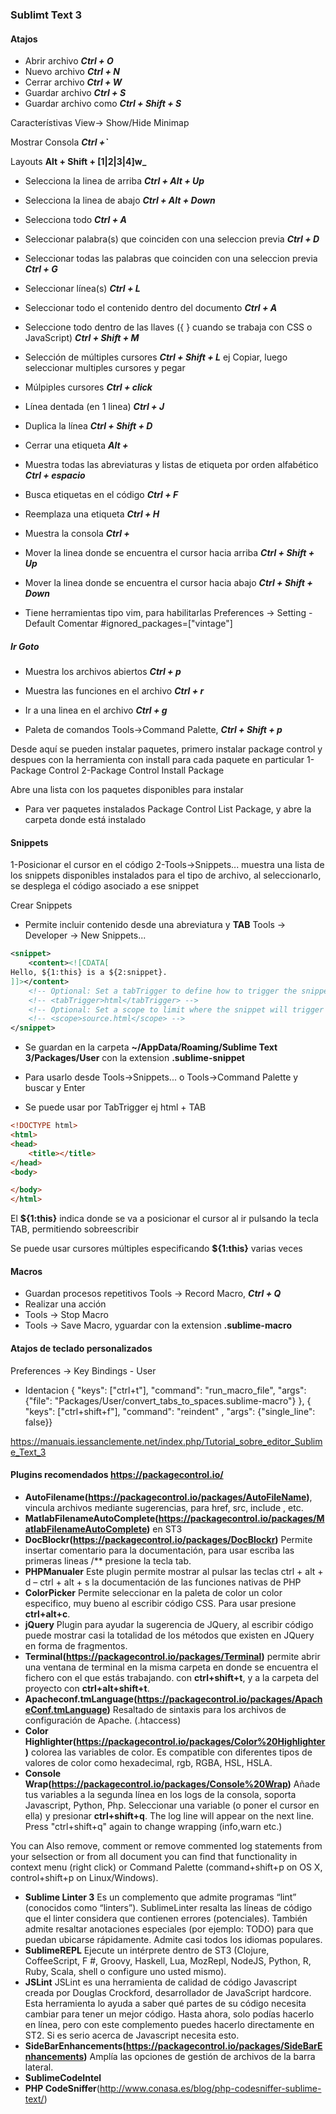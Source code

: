 ### Sublimt Text 3

#### Atajos

- Abrir archivo **_Ctrl + O_**
- Nuevo archivo **_Ctrl + N_**
- Cerrar archivo **_Ctrl + W_**
- Guardar archivo **_Ctrl + S_**
- Guardar archivo como **_Ctrl + Shift + S_**

Característivas
View-> Show/Hide Minimap

Mostrar Consola **_Ctrl +\`_**

Layouts **Alt + Shift + [1|2|3|4]w_**

- Selecciona la linea de arriba **_Ctrl + Alt + Up_** 
- Selecciona la linea de abajo **_Ctrl + Alt + Down_**
- Selecciona todo **_Ctrl + A_**
- Seleccionar palabra(s) que coinciden con una seleccion previa **_Ctrl + D_**
- Seleccionar todas las palabras que coinciden con una seleccion previa **_Ctrl + G_**
- Seleccionar línea(s) **_Ctrl + L_**
- Seleccionar todo el contenido dentro del documento **_Ctrl + A_**
- Seleccione todo dentro de las llaves ({ } cuando se trabaja con CSS o JavaScript) **_Ctrl + Shift + M_**

- Selección de múltiples cursores **_Ctrl + Shift + L_**
ej Copiar, luego seleccionar multiples cursores y pegar

- Múlpiples cursores **_Ctrl + click_**
- Línea dentada (en 1 linea) **_Ctrl + J_** 
- Duplica la línea **_Ctrl + Shift + D_**
- Cerrar una etiqueta **_Alt +_**
- Muestra todas las abreviaturas y listas de etiqueta por orden alfabético **_Ctrl + espacio_**

- Busca etiquetas en el código **_Ctrl + F_**
- Reemplaza una etiqueta **_Ctrl + H_**
- Muestra la consola **_Ctrl +_**

- Mover la linea donde se encuentra el cursor hacia arriba **_Ctrl + Shift + Up_**
- Mover la linea donde se encuentra el cursor hacia abajo **_Ctrl + Shift + Down_**


- Tiene herramientas tipo vim, para habilitarlas
Preferences -> Setting - Default
Comentar #ignored_packages=["vintage"]


##### Ir Goto
- Muestra los archivos abiertos **_Ctrl + p_**
- Muestra las funciones en el archivo **_Ctrl + r_**
- Ir a una linea en el archivo **_Ctrl + g_**

- Paleta de comandos
Tools->Command Palette, **_Ctrl + Shift + p_**

Desde aquí se pueden instalar paquetes, primero instalar package control y despues con la herramienta con install para cada paquete en particular
1-Package Control
2-Package Control Install Package

Abre una lista con los paquetes disponibles para instalar

- Para ver paquetes instalados
Package Control List Package, y abre la carpeta donde está instalado

#### Snippets
1-Posicionar el cursor en el código
2-Tools->Snippets... muestra una lista de los snippets disponibles instalados para el tipo de archivo, al seleccionarlo, se desplega el código asociado a ese snippet

Crear Snippets
- Permite incluir contenido desde una abreviatura y **TAB**
Tools -> Developer -> New Snippets...
```xml
<snippet>
	<content><![CDATA[
Hello, ${1:this} is a ${2:snippet}.
]]></content>
	<!-- Optional: Set a tabTrigger to define how to trigger the snippet -->
	<!-- <tabTrigger>html</tabTrigger> -->
	<!-- Optional: Set a scope to limit where the snippet will trigger ej tiene alcance solo en archivos html-->
	<!-- <scope>source.html</scope> -->
</snippet>
```
- Se guardan en la carpeta **~/AppData/Roaming/Sublime Text 3/Packages/User** con la extension **.sublime-snippet**
- Para usarlo desde Tools->Snippets... o Tools->Command Palette y buscar y Enter

- Se puede usar por TabTrigger
ej html + TAB
```html
<!DOCTYPE html>
<html>
<head>
	<title></title>
</head>
<body>

</body>
</html>
```

El **${1:this}** indica donde se va a posicionar el cursor al ir pulsando la tecla TAB, permitiendo sobreescribir

Se puede usar cursores múltiples especificando **${1:this}** varias veces


#### Macros
- Guardan procesos repetitivos
Tools -> Record Macro, **_Ctrl + Q_**
- Realizar una acción
- Tools -> Stop Macro
- Tools -> Save Macro, yguardar con la extension **.sublime-macro**


#### Atajos de teclado personalizados
Preferences -> Key Bindings - User

- Identacion
{ "keys": ["ctrl+t"], "command": "run_macro_file", "args": {"file": "Packages/User/convert_tabs_to_spaces.sublime-macro"} },
{ "keys": ["ctrl+shift+f"], "command": "reindent" , "args": {"single_line": false}}

<https://manuais.iessanclemente.net/index.php/Tutorial_sobre_editor_Sublime_Text_3>
#### Plugins recomendados <https://packagecontrol.io/>
- **AutoFilename(https://packagecontrol.io/packages/AutoFileName)**, vincula archivos mediante sugerencias, para href, src, include , etc.
- **MatlabFilenameAutoComplete(https://packagecontrol.io/packages/MatlabFilenameAutoComplete)** en ST3
- **DocBlockr(https://packagecontrol.io/packages/DocBlockr)** 
Permite insertar comentario para la documentación, para usar escriba las primeras lineas  /** presione la tecla tab.
- **PHPManualer** 
Este plugin permite mostrar al pulsar las teclas ctrl + alt + d – ctrl + alt + s la documentación de las funciones nativas de PHP
- **ColorPicker** 
Permite seleccionar en la paleta de color un color especifico, muy bueno al escribir código CSS. Para usar presione **ctrl+alt+c**.
- **jQuery** 
Plugin para ayudar la sugerencia de JQuery, al escribir código puede mostrar casi la totalidad de los métodos que existen en JQuery en forma de fragmentos.
- **Terminal(https://packagecontrol.io/packages/Terminal)** permite abrir una ventana de terminal en la misma carpeta en donde se encuentra el fichero con el que estás trabajando.
con **ctrl+shift+t**, y a la carpeta del proyecto con **ctrl+alt+shift+t**.
- **Apacheconf.tmLanguage(https://packagecontrol.io/packages/ApacheConf.tmLanguage)** 
Resaltado de sintaxis para los archivos de configuración de Apache. (.htaccess)
- **Color Highlighter(https://packagecontrol.io/packages/Color%20Highlighter)** colorea las variables de color. Es compatible con diferentes tipos de valores de color como hexadecimal, rgb, RGBA, HSL, HSLA.
- **Console Wrap(https://packagecontrol.io/packages/Console%20Wrap)** Añade tus variables a la segunda línea en los logs de la consola, soporta Javascript, Python, Php. 
Seleccionar una variable (o poner el cursor en ella) y presionar **ctrl+shift+q**. The log line will appear on the next line. Press "ctrl+shift+q" again to change wrapping (info,warn etc.)

You can Also remove, comment or remove commented log statements from your selsection or from all document you can find that functionality in context menu (right click) or Command Palette (command+shift+p on OS X, control+shift+p on Linux/Windows).
- **Sublime Linter 3** Es un complemento que admite programas “lint” (conocidos como “linters”). SublimeLinter resalta las líneas de código que el linter considera que contienen errores (potenciales). También admite resaltar anotaciones especiales (por ejemplo: TODO) para que puedan ubicarse rápidamente. Admite casi todos los idiomas populares.
- **SublimeREPL** 
Ejecute un intérprete dentro de ST3 (Clojure, CoffeeScript, F #, Groovy, Haskell, Lua, MozRepl, NodeJS, Python, R, Ruby, Scala, shell o configure uno usted mismo).
- **JSLint** 
JSLint es una herramienta de calidad de código Javascript creada por Douglas Crockford, desarrollador de JavaScript hardcore. Esta herramienta lo ayuda a saber qué partes de su código necesita cambiar para tener un mejor código. Hasta ahora, solo podías hacerlo en línea, pero con este complemento puedes hacerlo directamente en ST2. Si es serio acerca de Javascript necesita esto.
- **SideBarEnhancements(https://packagecontrol.io/packages/SideBarEnhancements)** Amplía las opciones de gestión de archivos de la barra lateral.
- **SublimeCodeIntel**
- **PHP CodeSniffer**(http://www.conasa.es/blog/php-codesniffer-sublime-text/)